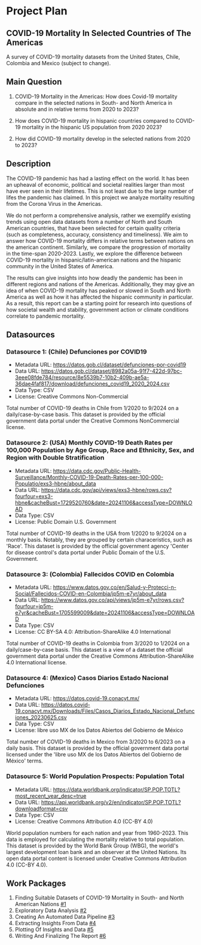 # Project Plan

## COVID-19 Mortality In Selected Countries of The Americas
<!-- Give your project a short title. -->
A survey of COVID-19 mortality datasets from the United States, Chile, Colombia and Mexico (subject to change).

## Main Question

<!-- Think about one main question you want to answer based on the data. -->
1. COVID-19 Mortality in the Americas: How does Covid-19 mortality compare in the selected nations in South- and North America in absolute and in relative terms from 2020 to 2023?
<!-- Requires: -->
<!-- 1. US Covid Mortality -->
<!-- 2. US Total Population -->
<!-- 3. SA Covid Mortality -->
<!-- 5. SA Total Population -->
<!-- 6. For all above: Data from 2019-2023 (to be evaluated) -->

<!-- Assumptions: -->
<!-- 1. The mortality datasets are complete (Most certainly not the case: chaotic nature of pandemic, government inability in a crisis, difficulty of determining of whether someone died of covid or with covid, politics or the incentive for governments to keep reported numbers low as to avoid panic and to underscore the effectiveness of their pandemic measures and management.) -->
<!-- 2. Population data sets are up-to-date and complete (Difficulty of determining the exact population of a country (US f.e.))-->

2. How does COVID-19 mortality in hispanic countries compared to COVID-19 mortality in the hispanic US population from 2020 2023?
<!-- Requires: -->
<!-- 1. US Covid Mortality -->
<!-- 2. US Covid Mortality of Hispanics -->
<!-- 3. US total population and hispanic population-->
<!-- 4. Brazil, Chile Covid Mortality -->
<!-- 5. Brazil, Chile Total Population -->
<!-- 6. For all above: Data from 2019-2022-->

<!-- Assumptions -->
<!-- 1. South American Countries are 100% hispanic -->
<!-- 2. Mortality Datasets are complete -->
<!-- 3. Population data sets are accurate -->

2. How did COVID-19 mortality develop in the selected nations from 2020 to 2023?
<!-- Requires: -->
<!-- 1. US Covid Mortality -->
<!-- 3. Brazil, Chile Covid Mortality -->
<!-- 6. For all above: Data from 2019-2022 (to be evaluated) -->

<!-- Assumptions -->
<!-- 1. Mortality Datasets are complete -->
<!-- 2. The dataset accuracy remains consistent over time (Probably, in the beginning of the pandemic there is less accurate data due to entropy of an unanticipated crisis and towards the end due to lessening of interest in the data -->


<!-- Possible Conclusions:-->
<!-- 1. Impact of wealth inequality and societal stability on health outcome (Further research would be necessary, for example by taking apart mortality by wealth and societal status) -->
<!-- 2. Impact of climate on health outcomes (Further research would be necessary to establish a correlation or causation) -->
<!-- 3. Impact of pandemic induced government measures on Covid mortality (Further research could look at the correlations between government actions like lockdowns, whether they correlate to spikes or drops in timeline and their effectiveness -->
<!-- 4. Seasonal patterns in Covid Mortality -->

<!-- Challenges -->
<!-- 1. Foreign Language Datasets -->
<!-- 2. A large number of datasets in different formats, time spans, accuracy and completeness, from various sources and under various licenses -->

## Description

<!-- Describe your data science project in max. 200 words. Consider writing about why and how you attempt it. -->
The COVID-19 pandemic has had a lasting effect on the world. It has been an upheaval of economic, political and societal realities larger than most have ever seen in their lifetimes. This is not least due to the large number of lifes the pandemic has claimed.
In this project we analyze mortality resulting from the Corona Virus in the Americas. 

We do not perform a comprehensive analysis, rather we exemplify existing trends using open data datasets from a number of North and South American countries, that have been selected for certain quality criteria (such as completeness, accuracy, consistency and timeliness).
We aim to answer how COVID-19 mortality differs in relative terms between nations on the american continent. 
Similarly, we compare the progression of mortality in the time-span 2020-2023. Lastly, we explore the difference between COVID-19 mortality in hispanic/latin-american nations and the hispanic community in the United States of America.

The results can give insights into how deadly the pandemic has been in different regions and nations of the Americas. Additionally, they may give an idea of when COVID-19 mortality has peaked or slowed in South and North America as well as how it has affected the hispanic community in particular.
As a result, this report can be a starting point for research into questions of how societal wealth and stability, government action or climate conditions correlate to pandemic mortality.

## Datasources

<!-- Describe each datasources you plan to use in a section. Use the prefic "DatasourceX" where X is the id of the datasource. -->

### Datasource 1: (Chile) Defunciones por COVID19
* Metadata URL: https://datos.gob.cl/dataset/defunciones-por-covid19
* Data URL: https://datos.gob.cl/dataset/8982a05a-91f7-422d-97bc-3eee08fde784/resource/8e5539b7-10b2-409b-ae5a-36dae4faf817/download/defunciones_covid19_2020_2024.csv
* Data Type: CSV
* License: Creative Commons Non-Commercial
<!-- CC-BY-NC is fine for our purposes according to the forum. -->

Total number of COVID-19 deaths in Chile from 1/2020 to 9/2024 on a daily/case-by-case basis. This dataset is provided by the official government data portal under the Creative Commons NonCommercial license.

### Datasource 2: (USA) Monthly COVID-19 Death Rates per 100,000 Population by Age Group, Race and Ethnicity, Sex, and Region with Double Stratification
* Metadata URL: https://data.cdc.gov/Public-Health-Surveillance/Monthly-COVID-19-Death-Rates-per-100-000-Populatio/exs3-hbne/about_data
* Data URL: https://data.cdc.gov/api/views/exs3-hbne/rows.csv?fourfour=exs3-hbne&cacheBust=1729520760&date=20241106&accessType=DOWNLOAD
* Data Type: CSV
* License: Public Domain U.S. Government

Total number of COVID-19 deaths in the USA from 1/2020 to 9/2024 on a monthly basis. Notably, they are grouped by certain characeristics, such as 'Race'. This dataset is provided by the official government agency 'Center for disease control's data portal under Public Domain of the U.S. Government.

### Datasource 3: (Colombia) Fallecidos COVID en Colombia
* Metadata URL: https://www.datos.gov.co/en/Salud-y-Protecci-n-Social/Fallecidos-COVID-en-Colombia/jp5m-e7yr/about_data
* Data URL: https://www.datos.gov.co/api/views/jp5m-e7yr/rows.csv?fourfour=jp5m-e7yr&cacheBust=1705599009&date=20241106&accessType=DOWNLOAD
* Data Type: CSV
* License: CC BY-SA 4.0: Attribution-ShareAlike 4.0 International

Total number of COVID-19 deaths in Colombia from 3/2020 to 1/2024 on a daily/case-by-case basis. This dataset is a view of a dataset the official government data portal under the Creative Commons Attribution-ShareAlike 4.0 International license.

### Datasource 4: (Mexico) Casos Diarios Estado Nacional Defunciones
* Metadata URL: https://datos.covid-19.conacyt.mx/
* Data URL: https://datos.covid-19.conacyt.mx/Downloads/Files/Casos_Diarios_Estado_Nacional_Defunciones_20230625.csv
* Data Type: CSV
* License: libre uso MX de los Datos Abiertos del Gobierno de México

Total number of COVID-19 deaths in Mexico from 3/2020 to 6/2023 on a daily basis. This dataset is provided by the official government data portal licensed under the 'libre uso MX de los Datos Abiertos del Gobierno de México' terms.

### Datasource 5: World Population Prospects: Population Total
* Metadata URL: https://data.worldbank.org/indicator/SP.POP.TOTL?most_recent_year_desc=true
* Data URL: https://api.worldbank.org/v2/en/indicator/SP.POP.TOTL?downloadformat=csv
* Data Type: CSV
* License: Creative Commons Attribution 4.0 (CC-BY 4.0)

World population numbers for each nation and year from 1960-2023. This data is employed for calculating the mortality relative to total population. This dataset is provided by the World Bank Group (WBG), the worldl's largest development loan bank and an observer at the United Nations. Its open data portal content is licensed under Creative Commons Attribution 4.0 (CC-BY 4.0).

## Work Packages

<!-- List of work packages ordered sequentially, each pointing to an issue with more details. -->

1. Finding Suitable Datasets of COVID-19 Mortality in South- and North American Nations [#1][i1]
2. Exploratory Data Analysis [#2][i2]
3. Creating An Automated Data Pipeline [#3][i3]
4. Extracting Insights From Data [#4][i4]
5. Plotting Of Insights and Data [#5][i5]
5. Writing And Finalizing The Report [#6][i6]

[i1]: https://github.com/johannes-garstenauer/made-course/issues/2
[i2]: https://github.com/johannes-garstenauer/made-course/issues/3
[i3]: https://github.com/johannes-garstenauer/made-course/issues/4
[i4]: https://github.com/johannes-garstenauer/made-course/issues/5
[i5]: https://github.com/johannes-garstenauer/made-course/issues/6
[i6]: https://github.com/johannes-garstenauer/made-course/issues/7
